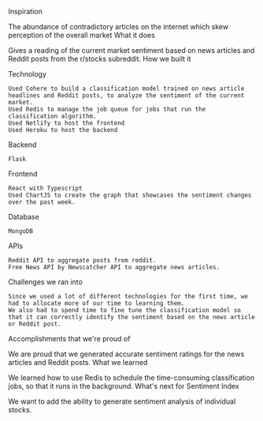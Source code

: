 
Inspiration

The abundance of contradictory articles on the internet which skew perception of the overall market
What it does

Gives a reading of the current market sentiment based on news articles and Reddit posts from the r/stocks subreddit.
How we built it

Technology

    Used Cohere to build a classification model trained on news article headlines and Reddit posts, to analyze the sentiment of the current market.
    Used Redis to manage the job queue for jobs that run the classification algorithm.
    Used Netlify to host the frontend
    Used Heroku to host the backend

Backend

    Flask

Frontend

    React with Typescript
    Used ChartJS to create the graph that showcases the sentiment changes over the past week.

Database

    MongoDB

APIs

    Reddit API to aggregate posts from reddit.
    Free News API by Newscatcher API to aggregate news articles.

Challenges we ran into

    Since we used a lot of different technologies for the first time, we had to allocate more of our time to learning them.
    We also had to spend time to fine tune the classification model so that it can correctly identify the sentiment based on the news article or Reddit post.

Accomplishments that we're proud of

We are proud that we generated accurate sentiment ratings for the news articles and Reddit posts.
What we learned

We learned how to use Redis to schedule the time-consuming classification jobs, so that it runs in the background.
What's next for Sentiment Index

We want to add the ability to generate sentiment analysis of individual stocks.

